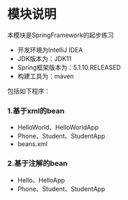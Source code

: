 # 模块说明
本模块是SpringFramework的起步练习
- 开发环境为IntelliJ IDEA
- JDK版本为：JDK11
- Spring框架版本为：5.1.10.RELEASED
- 构建工具为：maven

包括如下程序：
### 1.基于xml的bean
- HelloWorld、HelloWorldApp
- Phone、Student、StudentApp
- beans.xml
 
### 2.基于注解的bean
- Hello、HelloApp
- Phone、Student、StudentApp